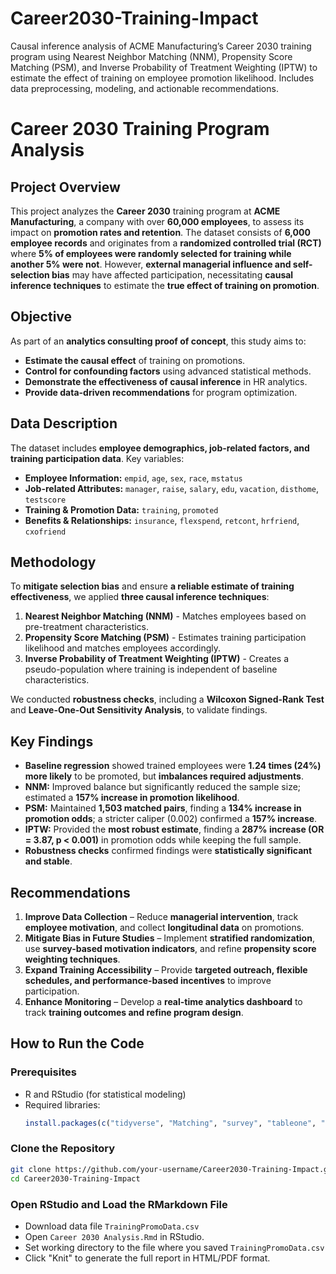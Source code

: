 # Career2030-Training-Impact
Causal inference analysis of ACME Manufacturing’s Career 2030 training program using Nearest Neighbor Matching (NNM), Propensity Score Matching (PSM), and Inverse Probability of Treatment Weighting (IPTW) to estimate the effect of training on employee promotion likelihood. Includes data preprocessing, modeling, and actionable recommendations.

# Career 2030 Training Program Analysis  

## **Project Overview**  
This project analyzes the **Career 2030** training program at **ACME Manufacturing**, a company with over **60,000 employees**, to assess its impact on **promotion rates and retention**. The dataset consists of **6,000 employee records** and originates from a **randomized controlled trial (RCT)** where **5% of employees were randomly selected for training while another 5% were not**. However, **external managerial influence and self-selection bias** may have affected participation, necessitating **causal inference techniques** to estimate the **true effect of training on promotion**.  

## **Objective**  
As part of an **analytics consulting proof of concept**, this study aims to:  
- **Estimate the causal effect** of training on promotions.  
- **Control for confounding factors** using advanced statistical methods.  
- **Demonstrate the effectiveness of causal inference** in HR analytics.  
- **Provide data-driven recommendations** for program optimization.  

## **Data Description**  
The dataset includes **employee demographics, job-related factors, and training participation data**. Key variables:  

- **Employee Information:** `empid`, `age`, `sex`, `race`, `mstatus`  
- **Job-related Attributes:** `manager`, `raise`, `salary`, `edu`, `vacation`, `disthome`, `testscore`  
- **Training & Promotion Data:** `training`, `promoted`  
- **Benefits & Relationships:** `insurance`, `flexspend`, `retcont`, `hrfriend`, `cxofriend`  

## **Methodology**  
To **mitigate selection bias** and ensure **a reliable estimate of training effectiveness**, we applied **three causal inference techniques**:  

1. **Nearest Neighbor Matching (NNM)** - Matches employees based on pre-treatment characteristics.  
2. **Propensity Score Matching (PSM)** - Estimates training participation likelihood and matches employees accordingly.  
3. **Inverse Probability of Treatment Weighting (IPTW)** - Creates a pseudo-population where training is independent of baseline characteristics.  

We conducted **robustness checks**, including a **Wilcoxon Signed-Rank Test** and **Leave-One-Out Sensitivity Analysis**, to validate findings.  

## **Key Findings**  
- **Baseline regression** showed trained employees were **1.24 times (24%) more likely** to be promoted, but **imbalances required adjustments**.  
- **NNM:** Improved balance but significantly reduced the sample size; estimated a **157% increase in promotion likelihood**.  
- **PSM:** Maintained **1,503 matched pairs**, finding a **134% increase in promotion odds**; a stricter caliper (0.002) confirmed a **157% increase**.  
- **IPTW:** Provided the **most robust estimate**, finding a **287% increase (OR = 3.87, p < 0.001)** in promotion odds while keeping the full sample.  
- **Robustness checks** confirmed findings were **statistically significant and stable**.  

## **Recommendations**  
1. **Improve Data Collection** – Reduce **managerial intervention**, track **employee motivation**, and collect **longitudinal data** on promotions.  
2. **Mitigate Bias in Future Studies** – Implement **stratified randomization**, use **survey-based motivation indicators**, and refine **propensity score weighting techniques**.  
3. **Expand Training Accessibility** – Provide **targeted outreach, flexible schedules, and performance-based incentives** to improve participation.  
4. **Enhance Monitoring** – Develop a **real-time analytics dashboard** to track **training outcomes and refine program design**.  

## **How to Run the Code**  
### **Prerequisites**   
- R and RStudio (for statistical modeling)  
- Required libraries:  
  ```r
  install.packages(c("tidyverse", "Matching", "survey", "tableone", "ggplot2", "glmnet", "caret", "dplyr", "GGally", "moments", "pROC"))

### **Clone the Repository**
```sh
git clone https://github.com/your-username/Career2030-Training-Impact.git
cd Career2030-Training-Impact
```
### **Open RStudio and Load the RMarkdown File**
- Download data file `TrainingPromoData.csv`
- Open `Career 2030 Analysis.Rmd` in RStudio.
- Set working directory to the file where you saved `TrainingPromoData.csv`
- Click "Knit" to generate the full report in HTML/PDF format.

